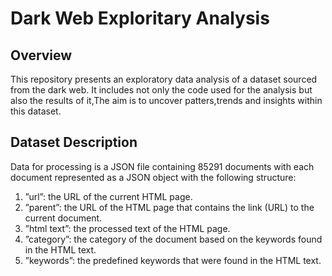 # Dark Web Exploritary Analysis

## Overview
This repository presents an exploratory data analysis of a dataset sourced from the dark web. It includes not only the code used for the analysis but also the results of it,The aim is to uncover patters,trends and insights within this dataset.

## Dataset Description 
Data for processing is a JSON file containing 85291 documents with each document represented as
a JSON object with the following structure:
1. ”url”: the URL of the current HTML page.
2. ”parent”: the URL of the HTML page that contains the link (URL) to the current document.
3. ”html text”: the processed text of the HTML page.
4. ”category”: the category of the document based on the keywords found in the HTML text.
5. ”keywords”: the predefined keywords that were found in the HTML text.

   
